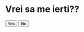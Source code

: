 
<!DOCTYPE html>
<html lang="en">
<head>
  <meta charset="UTF-8">
  <meta name="viewport" content="width=device-width, initial-scale=1.0">
  <title>iarta ma</title>
  <link rel="stylesheet" href="styles.css">
</head>
<body>
  <div class="container">
    <h1>Vrei sa me ierti??</h1>
    <div class="buttons">
      <button id="yesButton">Yes</button>
      <button id="noButton">No</button>
    </div>
    <div id="gifContainer"></div>
  </div>
  <script src="script.js"></script>
</body>
</html>
